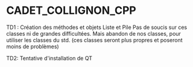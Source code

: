 # CADET_COLLIGNON_CPP

TD1 :
Création des méthodes et objets Liste et Pile
Pas de soucis sur ces classes ni de grandes difficultées.
Mais abandon de nos classes, pour utiliser les classes du std. (ces classes seront plus propres et poseront moins de problèmes)

TD2:
Tentative d'installation de QT

